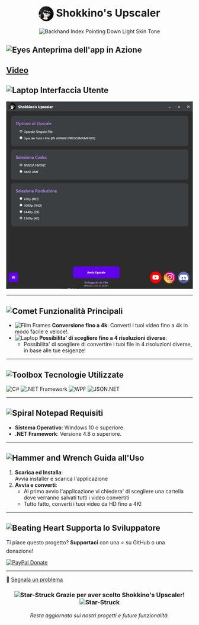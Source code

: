 <div align="center">

# <img src="https://github.com/Shokkino-s-Upscaler-v2/Shokkino-UpscalerV2/blob/main/icon/upscale_icon.png" alt="App Icon" width="40" height="40" style="vertical-align:middle;"> **Shokkino's Upscaler**

<img src="https://raw.githubusercontent.com/Tarikul-Islam-Anik/Animated-Fluent-Emojis/master/Emojis/Hand%20gestures/Backhand%20Index%20Pointing%20Down%20Light%20Skin%20Tone.png" alt="Backhand Index Pointing Down Light Skin Tone" width="35" height="35" />

</div>

## <img src="https://raw.githubusercontent.com/Tarikul-Islam-Anik/Animated-Fluent-Emojis/master/Emojis/Hand%20gestures/Eyes.png" alt="Eyes" width="45" height="45" /> **Anteprima dell'app in Azione**

## [Video](https://youtu.be/G5zZp5M8qrY)

## <img src="https://raw.githubusercontent.com/Tarikul-Islam-Anik/Animated-Fluent-Emojis/master/Emojis/Objects/Laptop.png" alt="Laptop" width="25" height="25" /> **Interfaccia Utente**

![Interfaccia App](https://github.com/Shokkino-s-Upscaler-v2/Shokkino-UpscalerV2/blob/main/interfaccia.png)  

---

## <img src="https://raw.githubusercontent.com/Tarikul-Islam-Anik/Animated-Fluent-Emojis/master/Emojis/Travel%20and%20places/Comet.png" alt="Comet" width="35" height="35" /> **Funzionalità Principali**

- <img src="https://raw.githubusercontent.com/Tarikul-Islam-Anik/Animated-Fluent-Emojis/master/Emojis/Objects/Film%20Frames.png" alt="Film Frames" width="25" height="25" /> **Conversione fino a 4k**: Converti i tuoi video fino a 4k in modo facile e veloce!.  
- <img src="https://raw.githubusercontent.com/Tarikul-Islam-Anik/Animated-Fluent-Emojis/master/Emojis/Objects/Laptop.png" alt="Laptop" width="25" height="25" /> **Possibilita' di scegliere fino a 4 risoluzioni diverse**:  
  - Possibilita' di scegliere di convertire i tuoi file in 4 risoluzioni diverse, in base alle tue esigenze! 
---

## <img src="https://raw.githubusercontent.com/Tarikul-Islam-Anik/Animated-Fluent-Emojis/master/Emojis/Objects/Toolbox.png" alt="Toolbox" width="35" height="35" /> **Tecnologie Utilizzate**

![C#](https://img.shields.io/badge/-C%23-239120?logo=c-sharp&logoColor=white&style=for-the-badge)
![.NET Framework](https://img.shields.io/badge/-DotNET-512BD4?logo=.net&logoColor=white&style=for-the-badge)
![WPF](https://img.shields.io/badge/-WPF-6A5ACD?logo=windows&logoColor=white&style=for-the-badge)
![JSON.NET](https://img.shields.io/badge/-Newtonsoft%20JSON-000000?logo=json&logoColor=white&style=for-the-badge)

---

## <img src="https://raw.githubusercontent.com/Tarikul-Islam-Anik/Animated-Fluent-Emojis/master/Emojis/Objects/Spiral%20Notepad.png" alt="Spiral Notepad" width="35" height="35" /> **Requisiti**

- **Sistema Operativo**: Windows 10 o superiore.  
- **.NET Framework**: Versione 4.8 o superiore.  
---

## <img src="https://raw.githubusercontent.com/Tarikul-Islam-Anik/Animated-Fluent-Emojis/master/Emojis/Objects/Hammer%20and%20Wrench.png" alt="Hammer and Wrench" width="35" height="35" /> **Guida all'Uso**

1. **Scarica ed Installa**:  
   Avvia installer e scarica l'applicazione  
2. **Avvia e converti**:  
   - Al primo avvio l'applicazione vi chiedera' di scegliere una cartella dove verranno salvati tutti i video convertiti
   - Tutto fatto, converti i tuoi video da HD fino a 4K!  
---
## <img src="https://raw.githubusercontent.com/Tarikul-Islam-Anik/Animated-Fluent-Emojis/master/Emojis/Smilies/Beating%20Heart.png" alt="Beating Heart" width="25" height="25" /> **Supporta lo Sviluppatore**

Ti piace questo progetto? **Supportaci** con una ⭐ su GitHub o una donazione!  

 [![PayPal Donate](https://img.shields.io/badge/Donate-PayPal-blue.svg?style=for-the-badge&logo=paypal)](https://paypal.me/CallMeElio)

---


🐛 [Segnala un problema](https://github.com/ImElio/Shokkino-UpscalerV2/issues)


<div align="center">

### <img src="https://raw.githubusercontent.com/Tarikul-Islam-Anik/Animated-Fluent-Emojis/master/Emojis/Smilies/Star-Struck.png" alt="Star-Struck" width="25" height="25" /> **Grazie per aver scelto Shokkino's Upscaler!** <img src="https://raw.githubusercontent.com/Tarikul-Islam-Anik/Animated-Fluent-Emojis/master/Emojis/Smilies/Star-Struck.png" alt="Star-Struck" width="25" height="25" />

_Resta aggiornato sui nostri progetti e future funzionalità._

</div>
